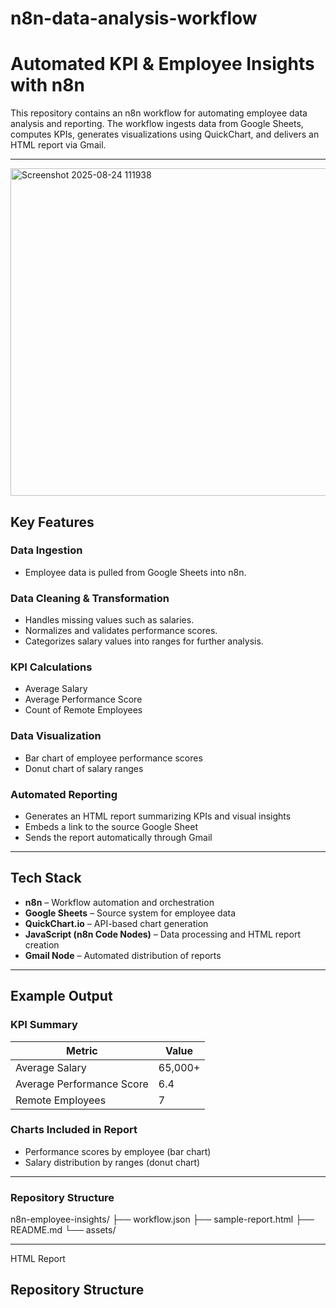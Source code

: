 # n8n-data-analysis-workflow
# Automated KPI & Employee Insights with n8n

This repository contains an n8n workflow for automating employee data analysis and reporting. The workflow ingests data from Google Sheets, computes KPIs, generates visualizations using QuickChart, and delivers an HTML report via Gmail.

---

<img width="1336" height="524" alt="Screenshot 2025-08-24 111938" src="https://github.com/user-attachments/assets/57f03732-b3b3-4784-aa6c-954478d4b31c" />


## Key Features

### Data Ingestion
- Employee data is pulled from Google Sheets into n8n.

### Data Cleaning & Transformation
- Handles missing values such as salaries.  
- Normalizes and validates performance scores.  
- Categorizes salary values into ranges for further analysis.  

### KPI Calculations
- Average Salary  
- Average Performance Score  
- Count of Remote Employees  

### Data Visualization
- Bar chart of employee performance scores  
- Donut chart of salary ranges  

### Automated Reporting
- Generates an HTML report summarizing KPIs and visual insights  
- Embeds a link to the source Google Sheet  
- Sends the report automatically through Gmail  

---

## Tech Stack

- **n8n** – Workflow automation and orchestration  
- **Google Sheets** – Source system for employee data  
- **QuickChart.io** – API-based chart generation  
- **JavaScript (n8n Code Nodes)** – Data processing and HTML report creation  
- **Gmail Node** – Automated distribution of reports  

---

## Example Output

### KPI Summary

| Metric                   | Value   |
|---------------------------|---------|
| Average Salary            | 65,000+ |
| Average Performance Score | 6.4     |
| Remote Employees          | 7       |

### Charts Included in Report
- Performance scores by employee (bar chart)  
- Salary distribution by ranges (donut chart)  

---

### Repository Structure
n8n-employee-insights/
├── workflow.json
├── sample-report.html
├── README.md
└── assets/

---

HTML Report  

## Repository Structure

